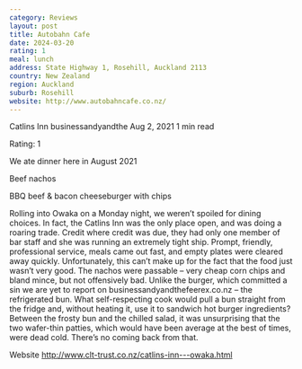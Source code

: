 ```yaml
---
category: Reviews
layout: post
title: Autobahn Cafe
date: 2024-03-20
rating: 1
meal: lunch
address: State Highway 1, Rosehill, Auckland 2113
country: New Zealand
region: Auckland
suburb: Rosehill
website: http://www.autobahncafe.co.nz/
---
```


Catlins Inn
businessandyandthe
Aug 2, 2021
1 min read


Rating: 1

We ate dinner here in August 2021 

Beef nachos 

BBQ beef & bacon cheeseburger with chips 

Rolling into Owaka on a Monday night, we weren’t spoiled for dining choices. In fact, the Catlins Inn was the only place open, and was doing a roaring trade. Credit where credit was due, they had only one member of bar staff and she was running an extremely tight ship. Prompt, friendly, professional service, meals came out fast, and empty plates were cleared away quickly. Unfortunately, this can’t make up for the fact that the food just wasn’t very good. The nachos were passable – very cheap corn chips and bland mince, but not offensively bad. Unlike the burger, which committed a sin we are yet to report on businessandyandthefeerex.co.nz – the refrigerated bun. What self-respecting cook would pull a bun straight from the fridge and, without heating it, use it to sandwich hot burger ingredients? Between the frosty bun and the chilled salad, it was unsurprising that the two wafer-thin patties, which would have been average at the best of times, were dead cold. There’s no coming back from that. 

Website http://www.clt-trust.co.nz/catlins-inn---owaka.html